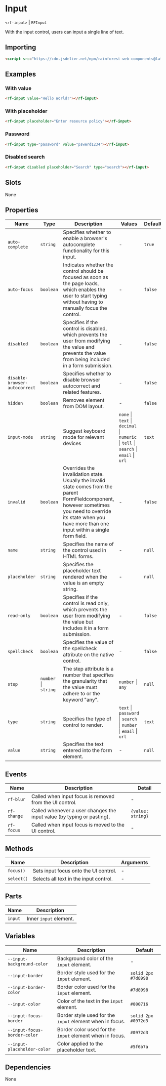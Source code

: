 # Input

`<rf-input>` | `RFInput`

With the input control, users can input a single line of text.

## Importing

``` html
<script src="https://cdn.jsdelivr.net/npm/rainforest-web-components@latest/components/input.js" type="module"></script>
```

## Examples

### With value

``` html
<rf-input value="Hello World!"></rf-input>
```

### With placeholder

``` html
<rf-input placeholder="Enter resource policy"></rf-input>
```

### Password

``` html
<rf-input type="password" value="pswerd1234"></rf-input>
```

### Disabled search

``` html
<rf-input disabled placeholder="Search" type="search"></rf-input>    
```

## Slots

None

## Properties

| Name | Type | Description | Values | Default | Reflects |
| --- | --- | --- | --- | --- | --- |
| `auto-complete` | `string` | Specifies whether to enable a browser's autocomplete functionality for this input. | - | `true` | ✅ |
| `auto-focus` | `boolean` | Indicates whether the control should be focused as soon as the page loads, which enables the user to start typing without having to manually focus the control. | - | `false` | ✅ |
| `disabled` | `boolean` | Specifies if the control is disabled, which prevents the user from modifying the value and prevents the value from being included in a form submission. | - | `false` | ✅ |
| `disable-browser-autocorrect` | `boolean` | Specifies whether to disable browser autocorrect and related features. | - | `false` | ✅ |
| `hidden` | `boolean` | Removes element from DOM layout. | - | `false` | ✅ |
| `input-mode` | `string` | Suggest keyboard mode for relevant devices | `none` \| `text` \| `decimal` \|   `numeric` \| `tell` \| `search` \| `email` \| `url` | `text` | ✅ |
| `invalid` | `boolean` | Overrides the invalidation state. Usually the invalid state comes from the parent FormFieldcomponent, however sometimes you need to override its state when you have more than one input within a single form field. | - | `false` | ✅ |
| `name` | `string` | Specifies the name of the control used in HTML forms. | - | `null` | ✅ |
| `placeholder` | `string` | Specifies the placeholder text rendered when the value is an empty string. | - | `null` | ✅ |
| `read-only` | `boolean` | Specifies if the control is read only, which prevents the user from modifying the value but includes it in a form submission. | - | `false` | ✅ |
| `spellcheck` | `boolean` | Specifies the value of the spellcheck attribute on the native control. | - | `false` | ✅ |
| `step` | `number` \| `string` | The step attribute is a number that specifies the granularity that the value must adhere to or the keyword "any". | `number` \| `any` | `null` | ✅ | 
| `type` | `string` | Specifies the type of control to render. | `text` \|  `password` \| `search` \| `number` \| `email` \| `url` | `text` | ✅ | 
| `value` | `string` | Specifies the text entered into the form element. | - | `null` | ✅ | 

## Events

| Name | Description | Detail |
| --- | --- | --- |
| `rf-blur` | Called when input focus is removed from the UI control. | - |
| `rf-change` | Called whenever a user changes the input value (by typing or pasting). | `{value: string}` |
| `rf-focus` | Called when input focus is moved to the UI control. | - |

## Methods

| Name | Description | Arguments |
| --- | --- | --- |
| `focus()` | Sets input focus onto the UI control. | - |
| `select()` | Selects all text in the input control. | - |

## Parts

| Name | Description |
| --- | --- |
| `input` | Inner `input` element. |

## Variables

| Name | Description | Default |
| --- | --- | --- |
| `--input-background-color` | Background color of the `input` element. | - |
| `--input-border` | Border style used for the `input` element. | `solid 2px #7d8998` |
| `--input-border-color` | Border color used for the `input` element. | `#7d8998` |
| `--input-color` | Color of the text in the `input` element. | `#000716` |
| `--input-focus-border` | Border style used for the `input` element when in focus. | `solid 2px #0972d3` |
| `--input-focus-border-color` | Border color used for the `input` element when in focus. | `#0972d3` |
| `--input-placeholder-color` | Color applied to the placeholder text. | `#5f6b7a` |

## Dependencies

None
